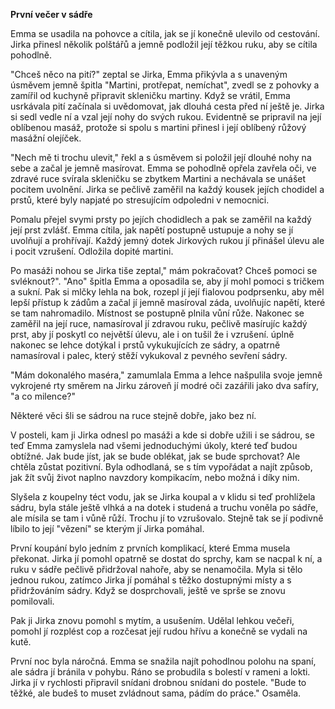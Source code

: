 **První večer v sádře**

Emma se usadila na pohovce a cítila, jak se jí konečně ulevilo od cestování. Jirka přinesl několik polštářů a jemně podložil její těžkou ruku, aby se cítila pohodlně.

"Chceš něco na pití?" zeptal se Jirka, Emma přikývla a s unaveným úsměvem jemně špitla "Martini, protřepat, nemíchat", zvedl se z pohovky a zamířil od kuchyně připravit skleničku martiny. Když se vrátil, Emma usrkávala pití začínala si uvědomovat, jak dlouhá cesta před ní ještě je. Jirka si sedl vedle ní a vzal její nohy do svých rukou. Evidentně se pripravil na její oblíbenou masáž, protože si spolu s martini přinesl i její oblíbený růžový masážní olejíček.

"Nech mě ti trochu ulevit," řekl a s úsměvem si položil její dlouhé nohy na sebe a začal je jemně masírovat. Emma se pohodlně opřela zavřela oči, ve zdravé ruce svírala skleničku se zbytkem Martini a nechávala se unášet pocitem uvolnění. Jirka se pečlivě zaměřil na každý kousek jejích chodidel a prstů, které byly napjaté po stresujícím odpoledni v nemocnici.

Pomalu přejel svymi prsty po jejích chodidlech a pak se zaměřil na každý její prst zvlášť. Emma cítila, jak napětí postupně ustupuje a nohy  se jí uvolňují a prohřívají. Každý jemný dotek Jirkových rukou jí přinášel úlevu ale i pocit vzrušení. Odložila dopité martini.

Po masáži nohou se Jirka tiše zeptal," mám pokračovat? Chceš pomoci se svléknout?". "Ano" špitla Emma a oposadila se, aby jí mohl pomoci s tričkem a sukní. Pak si mlčky lehla na bok, rozepl jí její fialovou podprsenku, aby měl lepší přístup k zádům a začal jí jemně masíroval záda, uvolňujíc napětí, které se tam nahromadilo. 
Místnost se postupně plnila vůní růže. Nakonec se zaměřil na její ruce, namasíroval jí zdravou ruku, pečlivě masírujíc každý prst, aby jí poskytl co největší úlevu, ale i on tušil že i vzrušení.
úplně nakonec se lehce dotýkal i prstů vykukujících ze sádry, a opatrně namasíroval i palec, který stěží vykukoval z pevného sevření sádry.

"Mám dokonalého maséra," zamumlala Emma a lehce našpulila svoje jemně vykrojené rty směrem na Jirku zároveň jí modré oči zazářili jako dva safíry, "a co milence?"

Některé věci šli se sádrou na ruce stejně dobře, jako bez ní.

V posteli, kam ji Jirka odnesl po masáži a kde si dobře užili i se sádrou, se teď Emma zamyslela nad všemi jednoduchými úkoly, které teď budou obtížné. Jak bude jíst, jak se bude oblékat, jak se bude sprchovat? Ale chtěla zůstat pozitivní. Byla odhodlaná, se s tím vypořádat a najít způsob, jak žít svůj život naplno navzdory kompikacím, nebo možná i díky nim.

Slyšela z koupelny téct vodu, jak se Jirka koupal a v klidu si teď prohlížela sádru, byla stále ještě vlhká a na dotek i studená a truchu voněla po sádře, ale mísila se tam i vůně růží. Trochu jí to vzrušovalo. Stejně tak se jí podivně líbilo to její "vězení" se kterým jí Jirka pomáhal.

První koupání bylo jedním z prvních komplikací, které Emma musela překonat. Jirka jí pomohl opatrně se dostat do sprchy, kam se nacpal k ní, a ruku v sádře pečlivě přidržoval nahoře, aby se nenamočila. Myla si tělo jednou rukou, zatímco Jirka jí pomáhal s těžko dostupnými místy a s přidržováním sádry. Když se dosprchovali, ještě ve sprše se znovu pomilovali. 

Pak ji Jirka znovu pomohl s mytím, a usušením. Udělal lehkou večeři, pomohl jí rozplést cop a rozčesat její rudou hřívu a konečně se vydali na kutě.

První noc byla náročná. Emma se snažila najít pohodlnou polohu na spaní, ale sádra jí bránila v pohybu. Ráno se probudila s bolestí v rameni a lokti. Jirka jí v rychlosti připravil snídani drobnou snídani do postele. "Bude to těžké, ale budeš to muset zvládnout sama, pádím do práce." Osaměla.
